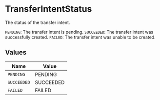 # TransferIntentStatus

The status of the transfer intent.

`PENDING`: The transfer intent is pending.
`SUCCEEDED`: The transfer intent was successfully created.
`FAILED`: The transfer intent was unable to be created.


## Values

| Name        | Value       |
| ----------- | ----------- |
| `PENDING`   | PENDING     |
| `SUCCEEDED` | SUCCEEDED   |
| `FAILED`    | FAILED      |